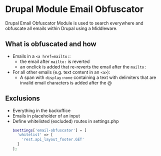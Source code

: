 # Drupal Module Email Obfuscator

Drupal Email Obfuscator Module is used to search everywhere and obfuscate all emails within Drupal using a Middleware.

## What is obfuscated and how

- Emails in a `<a href=mailto:`:
    - the email after `mailto:` is reverted
    - an onclick is added that re-reverts the email after the `mailto:`
- For all other emails (e.g. text content in an `<a>`):
    - A span with `display:none` containing a text with delimiters that are invalid email characters is added after the @

## Exclusions

- Everything in the backoffice
- Emails in placeholder of an input
- Define whitelisted (excluded) routes in settings.php
   ```php
   $settings['email-obfuscator'] = [
     'whitelist' => [
       'rest.api_layout_footer.GET'
     ]
   ];
   ```